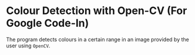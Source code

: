 # Colour Detection with Open-CV (For Google Code-In)

The program detects colours in a certain range in an image provided by the user using `OpenCV`.